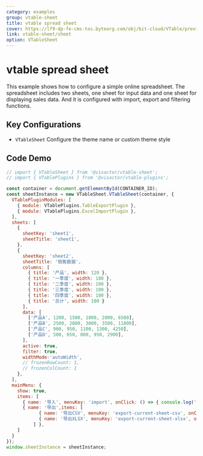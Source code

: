 ```yaml
---
category: examples
group: vtable-sheet
title: vtable spread sheet
cover: https://lf9-dp-fe-cms-tos.byteorg.com/obj/bit-cloud/VTable/preview/arco.png
link: vtable-sheet/sheet
option: VTableSheet
---
```


# vtable spread sheet

This example shows how to configure a simple online spreadsheet. The spreadsheet includes two sheets, one sheet for input data and one sheet for displaying sales data. And it is configured with import, export and filtering functions.

## Key Configurations

- `VTableSheet` Configure the theme name or custom theme style

## Code Demo

```javascript livedemo template=vtable
// import { VTableSheet } from '@visactor/vtable-sheet';
// import { VTablePlugins } from '@visactor/vtable-plugins';

const container = document.getElementById(CONTAINER_ID);
const sheetInstance = new VTableSheet.VTableSheet(container, {
  VTablePluginModules: [
    { module: VTablePlugins.TableExportPlugin },
    { module: VTablePlugins.ExcelImportPlugin },
  ],
  sheets: [
    {
      sheetKey: 'sheet1',
      sheetTitle: 'sheet1',
    },
    {
      sheetKey: 'sheet2',
      sheetTitle: '销售数据',
      columns: [
        { title: '产品', width: 120 },
        { title: '一季度', width: 100 },
        { title: '二季度', width: 100 },
        { title: '三季度', width: 100 },
        { title: '四季度', width: 100 },
        { title: '总计', width: 100 }
      ],
      data: [
        ['产品A', 1200, 1500, 1800, 2000, 6500],
        ['产品B', 2500, 2800, 3000, 3500, 11800],
        ['产品C', 900, 950, 1100, 1300, 4250],
        ['产品D', 500, 650, 800, 950, 2900],
      ],
      active: true,
      filter: true,
      widthMode:'autoWidth',
      // frozenRowCount: 1,
      // frozenColCount: 1
    },
  ],
  mainMenu: {
    show: true,
    items: [
      { name: '导入', menuKey: 'import', onClick: () => { console.log('导入'); } },
      { name: '导出',items: [
            { name: '导出CSV', menuKey: 'export-current-sheet-csv', onClick: () => { console.log('导出CSV'); } },
            { name: '导出XLSX', menuKey: 'export-current-sheet-xlsx', onClick: () => { console.log('导出XLSX'); } },
          ] },
    ]
  }
});
window.sheetInstance = sheetInstance;
```